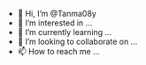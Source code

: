 - 👋 Hi, I’m @Tanma08y
- 👀 I’m interested in ...
- 🌱 I’m currently learning ...
- 💞️ I’m looking to collaborate on ...
- 📫 How to reach me ...

<!---
Tanma08y/Tanma08y is a ✨ special ✨ repository because its `README.md` (this file) appears on your GitHub profile.
You can click the Preview link to take a look at your changes.
--->
